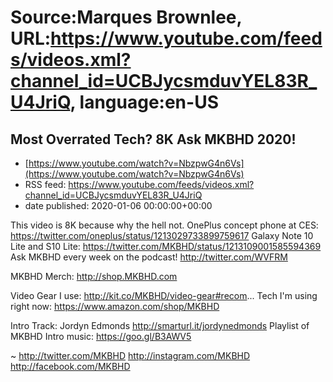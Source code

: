 # Source:Marques Brownlee, URL:https://www.youtube.com/feeds/videos.xml?channel_id=UCBJycsmduvYEL83R_U4JriQ, language:en-US

## Most Overrated Tech? 8K Ask MKBHD 2020!
 - [https://www.youtube.com/watch?v=NbzpwG4n6Vs](https://www.youtube.com/watch?v=NbzpwG4n6Vs)
 - RSS feed: https://www.youtube.com/feeds/videos.xml?channel_id=UCBJycsmduvYEL83R_U4JriQ
 - date published: 2020-01-06 00:00:00+00:00

This video is 8K because why the hell not.
OnePlus concept phone at CES: https://twitter.com/oneplus/status/1213029733899759617
Galaxy Note 10 Lite and S10 Lite: https://twitter.com/MKBHD/status/1213109001585594369
Ask MKBHD every week on the podcast! http://twitter.com/WVFRM

MKBHD Merch: http://shop.MKBHD.com

Video Gear I use: http://kit.co/MKBHD/video-gear#recom...
Tech I'm using right now: https://www.amazon.com/shop/MKBHD

Intro Track: Jordyn Edmonds http://smarturl.it/jordynedmonds 
Playlist of MKBHD Intro music: https://goo.gl/B3AWV5

~
http://twitter.com/MKBHD
http://instagram.com/MKBHD
http://facebook.com/MKBHD

